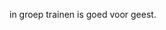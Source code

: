 <!--
title: Groepstraining
date: 2025-06-17T14:43:29.824Z
image: /images/uploads/vikfitlogo-modified.png
-->

in groep trainen is goed voor geest.